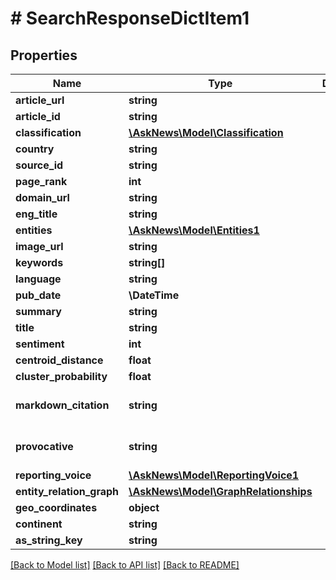# # SearchResponseDictItem1

## Properties

Name | Type | Description | Notes
------------ | ------------- | ------------- | -------------
**article_url** | **string** |  |
**article_id** | **string** |  |
**classification** | [**\AskNews\Model\Classification**](Classification.md) |  |
**country** | **string** |  |
**source_id** | **string** |  |
**page_rank** | **int** |  |
**domain_url** | **string** |  |
**eng_title** | **string** |  |
**entities** | [**\AskNews\Model\Entities1**](Entities1.md) |  |
**image_url** | **string** |  | [optional]
**keywords** | **string[]** |  |
**language** | **string** |  |
**pub_date** | **\DateTime** |  |
**summary** | **string** |  |
**title** | **string** |  |
**sentiment** | **int** |  |
**centroid_distance** | **float** |  |
**cluster_probability** | **float** |  |
**markdown_citation** | **string** |  | [optional] [default to '']
**provocative** | **string** |  | [optional] [default to 'unknown']
**reporting_voice** | [**\AskNews\Model\ReportingVoice1**](ReportingVoice1.md) |  | [optional]
**entity_relation_graph** | [**\AskNews\Model\GraphRelationships**](GraphRelationships.md) |  | [optional]
**geo_coordinates** | **object** |  | [optional]
**continent** | **string** |  | [optional]
**as_string_key** | **string** |  |

[[Back to Model list]](../../README.md#models) [[Back to API list]](../../README.md#endpoints) [[Back to README]](../../README.md)
